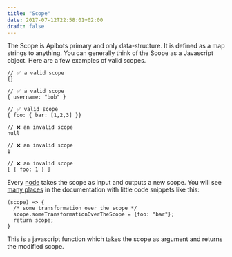```yaml
---
title: "Scope"
date: 2017-07-12T22:58:01+02:00
draft: false
---
```


The Scope is Apibots primary and only data-structure. It is defined as a map strings to anything. You can generally think of the Scope as a Javascript object. Here are a few examples of valid scopes.

```
// ✅ a valid scope
{}          

// ✅ a valid scope  
{ username: "bob" }

// ✅ valid scope
{ foo: { bar: [1,2,3] }}

// ❌ an invalid scope
null

// ❌ an invalid scope
1

// ❌ an invalid scope
[ { foo: 1 } ]
```

Every [node](../nodes) takes the scope as input and outputs a new scope. You will see [many places](/docs/graphs/evaljs) in the documentation with little code snippets like this:

```
(scope) => {
  /* some transformation over the scope */
  scope.someTransformationOverTheScope = {foo: "bar"};
  return scope;
}
```

This is a javascript function which takes the scope as argument and returns the modified scope.
